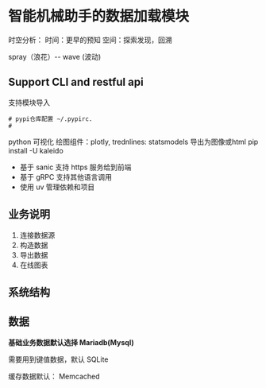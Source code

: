 # 智能机械助手的数据加载模块

时空分析：
时间：更早的预知
空间：探索发现，回溯

spray（浪花）-- wave (波动)
## Support CLI and restful api

支持模块导入

```text
# pypi仓库配置 ~/.pypirc.      
# 
```

python 可视化
绘图组件：plotly, trednlines: statsmodels
导出为图像或html
pip install -U kaleido

* 基于 sanic 支持 https 服务给到前端
* 基于 gRPC 支持其他语言调用
* 使用 uv 管理依赖和项目


## 业务说明

1. 连接数据源
2. 构造数据
3. 导出数据
4. 在线图表

## 系统结构

## 数据

**基础业务数据默认选择 Mariadb(Mysql)**

需要用到键值数据，默认 SQLite

缓存数据默认： Memcached